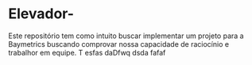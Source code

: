 # Elevador-
Este repositório tem como intuito buscar implementar um projeto para a Baymetrics buscando comprovar nossa capacidade de raciocínio e trabalhor em equipe. T
esfas
daDfwq
dsda
fafaf
